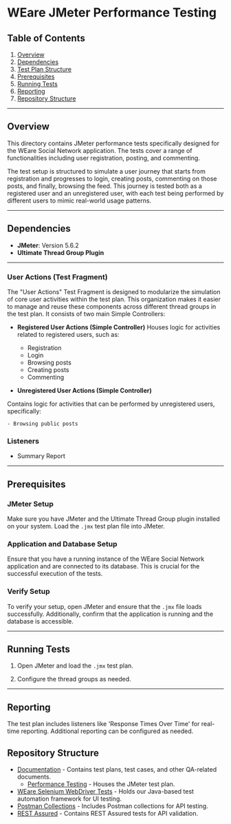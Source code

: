 # WEare JMeter Performance Testing

## Table of Contents
1. [Overview](#overview)
2. [Dependencies](#dependencies)
3. [Test Plan Structure](#test-plan-structure)
4. [Prerequisites](#prerequisites)
5. [Running Tests](#running-tests)
6. [Reporting](#reporting)
7. [Repository Structure](#repository-structure)

---

## Overview
This directory contains JMeter performance tests specifically designed for the WEare Social Network application. The tests cover a range of functionalities including user registration, posting, and commenting. 

The test setup is structured to simulate a user journey that starts from registration and progresses to login, creating posts, commenting on those posts, and finally, browsing the feed. This journey is tested both as a registered user and an unregistered user, with each test being performed by different users to mimic real-world usage patterns.


---

## Dependencies
- **JMeter**: Version 5.6.2
- **Ultimate Thread Group Plugin**

---

### User Actions (Test Fragment)
The "User Actions" Test Fragment is designed to modularize the simulation of core user activities within the test plan. This organization makes it easier to manage and reuse these components across different thread groups in the test plan. It consists of two main Simple Controllers:

- **Registered User Actions (Simple Controller)**
 Houses logic for activities related to registered users, such as:

    - Registration
    - Login
    - Browsing posts
    - Creating posts
    - Commenting

- **Unregistered User Actions (Simple Controller)**

Contains logic for activities that can be performed by unregistered users, specifically:

    - Browsing public posts


### Listeners
- Summary Report

---

## Prerequisites

### JMeter Setup
Make sure you have JMeter and the Ultimate Thread Group plugin installed on your system. Load the `.jmx` test plan file into JMeter.

### Application and Database Setup
Ensure that you have a running instance of the WEare Social Network application and are connected to its database. This is crucial for the successful execution of the tests.

### Verify Setup
To verify your setup, open JMeter and ensure that the `.jmx` file loads successfully. Additionally, confirm that the application is running and the database is accessible.


---

## Running Tests

1. Open JMeter and load the `.jmx` test plan.

2. Configure the thread groups as needed.


---

## Reporting
The test plan includes listeners like 'Response Times Over Time' for real-time reporting. Additional reporting can be configured as needed.

## Repository Structure

- [Documentation](https://github.com/Alpha-50-group-4-final-project/Group-4-common-repo/tree/main/Documentation) - Contains test plans, test cases, and other QA-related documents.
  - [Performance Testing](https://github.com/Alpha-50-group-4-final-project/Group-4-common-repo/tree/main/Performance-Testing) - Houses the JMeter test plan.
- [WEare Selenium WebDriver Tests](https://github.com/Alpha-50-group-4-final-project/Group-4-common-repo/tree/main/WEare-SeleniumWebDriver-tests) - Holds our Java-based test automation framework for UI testing.
- [Postman Collections](https://github.com/Alpha-50-group-4-final-project/Group-4-common-repo/tree/main/Postman-Collections) - Includes Postman collections for API testing.
- [REST Assured](https://github.com/Alpha-50-group-4-final-project/Group-4-common-repo/tree/main/REST-Assured-WEare) - Contains REST Assured tests for API validation.